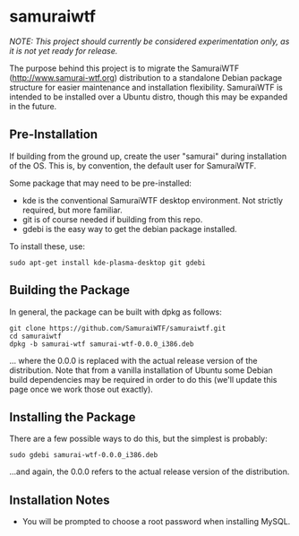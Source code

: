 # samuraiwtf

*NOTE: This project should currently be considered experimentation only, as it is not yet ready for release.*

The purpose behind this project is to migrate the SamuraiWTF (http://www.samurai-wtf.org) distribution to a standalone Debian package structure for easier maintenance and installation flexibility.  SamuraiWTF is intended to be installed over a Ubuntu distro, though this may be expanded in the future.

## Pre-Installation
If building from the ground up, create the user "samurai" during installation of the OS. This is, by convention, the default user for SamuraiWTF.

Some package that may need to be pre-installed:
* kde is the conventional SamuraiWTF desktop environment. Not strictly required, but more familiar.
* git is of course needed if building from this repo.
* gdebi is the easy way to get the debian package installed.

To install these, use:
```
sudo apt-get install kde-plasma-desktop git gdebi
```

## Building the Package
In general, the package can be built with dpkg as follows:
```
git clone https://github.com/SamuraiWTF/samuraiwtf.git
cd samuraiwtf
dpkg -b samurai-wtf samurai-wtf-0.0.0_i386.deb
```
... where the 0.0.0 is replaced with the actual release version of the distribution.  Note that from a vanilla installation of Ubuntu some Debian build dependencies may be required in order to do this (we'll update this page once we work those out exactly).

## Installing the Package
There are a few possible ways to do this, but the simplest is probably:
```
sudo gdebi samurai-wtf-0.0.0_i386.deb
```
...and again, the 0.0.0 refers to the actual release version of the distribution.

## Installation Notes
* You will be prompted to choose a root password when installing MySQL.

